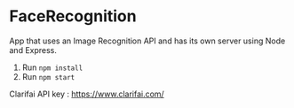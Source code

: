 # FaceRecognition
App that uses an Image Recognition API and has its own server using Node and Express.

1. Run `npm install`
2. Run `npm start`

Clarifai API key : https://www.clarifai.com/

